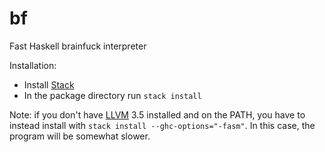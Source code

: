 # bf
Fast Haskell brainfuck interpreter

Installation: 

 - Install [Stack](http://docs.haskellstack.org/en/stable/README/)
 - In the package directory run `stack install`
 
Note: if you don't have [LLVM](http://llvm.org/) 3.5 installed and on the PATH, you have to instead install with `stack install --ghc-options="-fasm"`. In this case, the program will be somewhat slower. 
